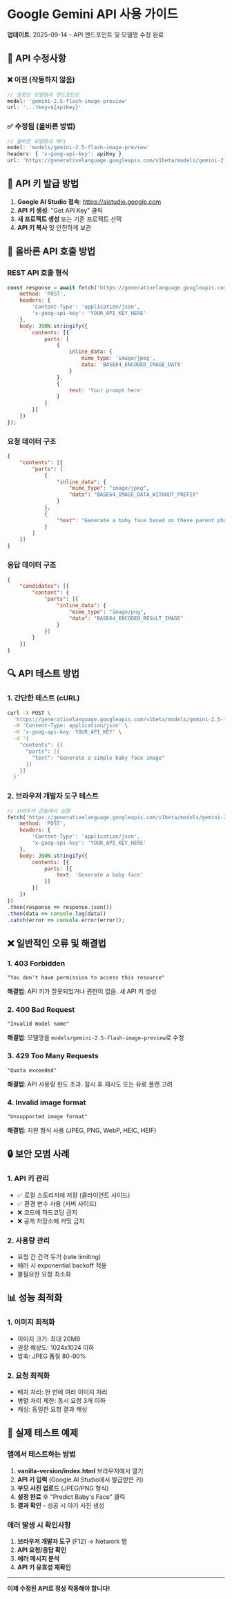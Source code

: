 # Google Gemini API 사용 가이드

**업데이트**: 2025-09-14 - API 엔드포인트 및 모델명 수정 완료

## 🔧 **API 수정사항**

### ❌ **이전 (작동하지 않음)**
```javascript
// 잘못된 모델명과 엔드포인트
model: 'gemini-2.5-flash-image-preview'
url: '...?key=${apiKey}'
```

### ✅ **수정됨 (올바른 방법)**
```javascript
// 올바른 모델명과 헤더
model: 'models/gemini-2.5-flash-image-preview'
headers: { 'x-goog-api-key': apiKey }
url: 'https://generativelanguage.googleapis.com/v1beta/models/gemini-2.5-flash-image-preview:generateContent'
```

## 🚀 **API 키 발급 방법**

1. **Google AI Studio 접속**: https://aistudio.google.com
2. **API 키 생성**: "Get API Key" 클릭
3. **새 프로젝트 생성** 또는 기존 프로젝트 선택
4. **API 키 복사** 및 안전하게 보관

## 📝 **올바른 API 호출 방법**

### REST API 호출 형식
```javascript
const response = await fetch('https://generativelanguage.googleapis.com/v1beta/models/gemini-2.5-flash-image-preview:generateContent', {
    method: 'POST',
    headers: {
        'Content-Type': 'application/json',
        'x-goog-api-key': 'YOUR_API_KEY_HERE'
    },
    body: JSON.stringify({
        contents: [{
            parts: [
                {
                    inline_data: {
                        mime_type: 'image/jpeg',
                        data: 'BASE64_ENCODED_IMAGE_DATA'
                    }
                },
                {
                    text: 'Your prompt here'
                }
            ]
        }]
    })
});
```

### 요청 데이터 구조
```json
{
    "contents": [{
        "parts": [
            {
                "inline_data": {
                    "mime_type": "image/jpeg",
                    "data": "BASE64_IMAGE_DATA_WITHOUT_PREFIX"
                }
            },
            {
                "text": "Generate a baby face based on these parent photos..."
            }
        ]
    }]
}
```

### 응답 데이터 구조
```json
{
    "candidates": [{
        "content": {
            "parts": [{
                "inline_data": {
                    "mime_type": "image/png",
                    "data": "BASE64_ENCODED_RESULT_IMAGE"
                }
            }]
        }
    }]
}
```

## 🔍 **API 테스트 방법**

### 1. 간단한 테스트 (cURL)
```bash
curl -X POST \
  'https://generativelanguage.googleapis.com/v1beta/models/gemini-2.5-flash-image-preview:generateContent' \
  -H 'Content-Type: application/json' \
  -H 'x-goog-api-key: YOUR_API_KEY' \
  -d '{
    "contents": [{
      "parts": [{
        "text": "Generate a simple baby face image"
      }]
    }]
  }'
```

### 2. 브라우저 개발자 도구 테스트
```javascript
// 브라우저 콘솔에서 실행
fetch('https://generativelanguage.googleapis.com/v1beta/models/gemini-2.5-flash-image-preview:generateContent', {
    method: 'POST',
    headers: {
        'Content-Type': 'application/json',
        'x-goog-api-key': 'YOUR_API_KEY_HERE'
    },
    body: JSON.stringify({
        contents: [{
            parts: [{
                text: 'Generate a baby face'
            }]
        }]
    })
})
.then(response => response.json())
.then(data => console.log(data))
.catch(error => console.error(error));
```

## ❌ **일반적인 오류 및 해결법**

### 1. **403 Forbidden**
```
"You don't have permission to access this resource"
```
**해결법**: API 키가 잘못되었거나 권한이 없음. 새 API 키 생성

### 2. **400 Bad Request**
```
"Invalid model name"
```
**해결법**: 모델명을 `models/gemini-2.5-flash-image-preview`로 수정

### 3. **429 Too Many Requests**
```
"Quota exceeded"
```
**해결법**: API 사용량 한도 초과. 잠시 후 재시도 또는 유료 플랜 고려

### 4. **Invalid image format**
```
"Unsupported image format"
```
**해결법**: 지원 형식 사용 (JPEG, PNG, WebP, HEIC, HEIF)

## 🔒 **보안 모범 사례**

### 1. API 키 관리
- ✅ 로컬 스토리지에 저장 (클라이언트 사이드)
- ✅ 환경 변수 사용 (서버 사이드)
- ❌ 코드에 하드코딩 금지
- ❌ 공개 저장소에 커밋 금지

### 2. 사용량 관리
- 요청 간 간격 두기 (rate limiting)
- 에러 시 exponential backoff 적용
- 불필요한 요청 최소화

## 📊 **성능 최적화**

### 1. 이미지 최적화
- 이미지 크기: 최대 20MB
- 권장 해상도: 1024x1024 이하
- 압축: JPEG 품질 80-90%

### 2. 요청 최적화
- 배치 처리: 한 번에 여러 이미지 처리
- 병렬 처리 제한: 동시 요청 3개 이하
- 캐싱: 동일한 요청 결과 캐싱

## 🧪 **실제 테스트 예제**

### 앱에서 테스트하는 방법
1. **vanilla-version/index.html** 브라우저에서 열기
2. **API 키 입력** (Google AI Studio에서 발급받은 키)
3. **부모 사진 업로드** (JPEG/PNG 형식)
4. **설정 완료** 후 "Predict Baby's Face" 클릭
5. **결과 확인** - 성공 시 아기 사진 생성

### 에러 발생 시 확인사항
1. **브라우저 개발자 도구** (F12) → Network 탭
2. **API 요청/응답 확인**
3. **에러 메시지 분석**
4. **API 키 유효성 재확인**

---

**이제 수정된 API로 정상 작동해야 합니다!**